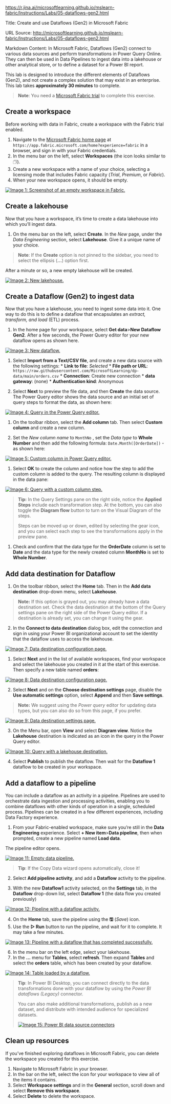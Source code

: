 https://r.jina.ai/microsoftlearning.github.io/mslearn-fabric/Instructions/Labs/05-dataflows-gen2.html

Title: Create and use Dataflows (Gen2) in Microsoft Fabric

URL Source: http://microsoftlearning.github.io/mslearn-fabric/Instructions/Labs/05-dataflows-gen2.html

Markdown Content:
In Microsoft Fabric, Dataflows (Gen2) connect to various data sources and perform transformations in Power Query Online. They can then be used in Data Pipelines to ingest data into a lakehouse or other analytical store, or to define a dataset for a Power BI report.

This lab is designed to introduce the different elements of Dataflows (Gen2), and not create a complex solution that may exist in an enterprise. This lab takes **approximately 30 minutes** to complete.

> **Note**: You need a [Microsoft Fabric trial](https://learn.microsoft.com/fabric/get-started/fabric-trial) to complete this exercise.

Create a workspace
------------------

Before working with data in Fabric, create a workspace with the Fabric trial enabled.

1.   Navigate to the [Microsoft Fabric home page](https://app.fabric.microsoft.com/home?experience=fabric) at `https://app.fabric.microsoft.com/home?experience=fabric` in a browser, and sign in with your Fabric credentials.
2.   In the menu bar on the left, select **Workspaces** (the icon looks similar to 🗇).
3.   Create a new workspace with a name of your choice, selecting a licensing mode that includes Fabric capacity (_Trial_, _Premium_, or _Fabric_).
4.   When your new workspace opens, it should be empty.

[![Image 1: Screenshot of an empty workspace in Fabric.](https://microsoftlearning.github.io/mslearn-fabric/Instructions/Labs/Images/new-workspace.png)](https://microsoftlearning.github.io/mslearn-fabric/Instructions/Labs/Images/new-workspace.png)

Create a lakehouse
------------------

Now that you have a workspace, it’s time to create a data lakehouse into which you’ll ingest data.

1.   On the menu bar on the left, select **Create**. In the _New_ page, under the _Data Engineering_ section, select **Lakehouse**. Give it a unique name of your choice.

> **Note**: If the **Create** option is not pinned to the sidebar, you need to select the ellipsis (**…**) option first.

After a minute or so, a new empty lakehouse will be created.

[![Image 2: New lakehouse.](https://microsoftlearning.github.io/mslearn-fabric/Instructions/Labs/Images/new-lakehouse.png)](https://microsoftlearning.github.io/mslearn-fabric/Instructions/Labs/Images/new-lakehouse.png)

Create a Dataflow (Gen2) to ingest data
---------------------------------------

Now that you have a lakehouse, you need to ingest some data into it. One way to do this is to define a dataflow that encapsulates an _extract, transform, and load_ (ETL) process.

1.   In the home page for your workspace, select **Get data**>**New Dataflow Gen2**. After a few seconds, the Power Query editor for your new dataflow opens as shown here.

[![Image 3: New dataflow.](https://microsoftlearning.github.io/mslearn-fabric/Instructions/Labs/Images/new-dataflow.png)](https://microsoftlearning.github.io/mslearn-fabric/Instructions/Labs/Images/new-dataflow.png)

1.   Select **Import from a Text/CSV file**, and create a new data source with the following settings: 
    *   **Link to file**: _Selected_
    *   **File path or URL**: `https://raw.githubusercontent.com/MicrosoftLearning/dp-data/main/orders.csv`
    *   **Connection**: Create new connection
    *   **data gateway**: (none)
    *   **Authentication kind**: Anonymous

2.   Select **Next** to preview the file data, and then **Create** the data source. The Power Query editor shows the data source and an initial set of query steps to format the data, as shown here:

[![Image 4: Query in the Power Query editor.](https://microsoftlearning.github.io/mslearn-fabric/Instructions/Labs/Images/power-query.png)](https://microsoftlearning.github.io/mslearn-fabric/Instructions/Labs/Images/power-query.png)

1.   On the toolbar ribbon, select the **Add column** tab. Then select **Custom column** and create a new column.

2.   Set the _New column name_ to `MonthNo` , set the _Data type_ to **Whole Number** and then add the following formula: `Date.Month([OrderDate])` - as shown here:

[![Image 5: Custom column in Power Query editor.](https://microsoftlearning.github.io/mslearn-fabric/Instructions/Labs/Images/custom-column.png)](https://microsoftlearning.github.io/mslearn-fabric/Instructions/Labs/Images/custom-column.png)

1.   Select **OK** to create the column and notice how the step to add the custom column is added to the query. The resulting column is displayed in the data pane:

[![Image 6: Query with a custom column step.](https://microsoftlearning.github.io/mslearn-fabric/Instructions/Labs/Images/custom-column-added.png)](https://microsoftlearning.github.io/mslearn-fabric/Instructions/Labs/Images/custom-column-added.png)

> **Tip:** In the Query Settings pane on the right side, notice the **Applied Steps** include each transformation step. At the bottom, you can also toggle the **Diagram flow** button to turn on the Visual Diagram of the steps.
> 
> 
> Steps can be moved up or down, edited by selecting the gear icon, and you can select each step to see the transformations apply in the preview pane.

1.   Check and confirm that the data type for the **OrderDate** column is set to **Date** and the data type for the newly created column **MonthNo** is set to **Whole Number**.

Add data destination for Dataflow
---------------------------------

1.   On the toolbar ribbon, select the **Home** tab. Then in the **Add data destination** drop-down menu, select **Lakehouse**.

> **Note:** If this option is grayed out, you may already have a data destination set. Check the data destination at the bottom of the Query settings pane on the right side of the Power Query editor. If a destination is already set, you can change it using the gear.

2.   In the **Connect to data destination** dialog box, edit the connection and sign in using your Power BI organizational account to set the identity that the dataflow uses to access the lakehouse.

[![Image 7: Data destination configuration page.](https://microsoftlearning.github.io/mslearn-fabric/Instructions/Labs/Images/dataflow-connection.png)](https://microsoftlearning.github.io/mslearn-fabric/Instructions/Labs/Images/dataflow-connection.png)

1.   Select **Next** and in the list of available workspaces, find your workspace and select the lakehouse you created in it at the start of this exercise. Then specify a new table named **orders**:

[![Image 8: Data destination configuration page.](https://microsoftlearning.github.io/mslearn-fabric/Instructions/Labs/Images/data-destination-target.png)](https://microsoftlearning.github.io/mslearn-fabric/Instructions/Labs/Images/data-destination-target.png)

2.   Select **Next** and on the **Choose destination settings** page, disable the **Use automatic settings** option, select **Append** and then **Save settings**. 
> **Note:** We suggest using the _Power query_ editor for updating data types, but you can also do so from this page, if you prefer.

[![Image 9: Data destination settings page.](https://microsoftlearning.github.io/mslearn-fabric/Instructions/Labs/Images/destination-settings.png)](https://microsoftlearning.github.io/mslearn-fabric/Instructions/Labs/Images/destination-settings.png)

3.   On the Menu bar, open **View** and select **Diagram view**. Notice the **Lakehouse** destination is indicated as an icon in the query in the Power Query editor.

[![Image 10: Query with a lakehouse destination.](https://microsoftlearning.github.io/mslearn-fabric/Instructions/Labs/Images/lakehouse-destination.png)](https://microsoftlearning.github.io/mslearn-fabric/Instructions/Labs/Images/lakehouse-destination.png)

4.   Select **Publish** to publish the dataflow. Then wait for the **Dataflow 1** dataflow to be created in your workspace.

Add a dataflow to a pipeline
----------------------------

You can include a dataflow as an activity in a pipeline. Pipelines are used to orchestrate data ingestion and processing activities, enabling you to combine dataflows with other kinds of operation in a single, scheduled process. Pipelines can be created in a few different experiences, including Data Factory experience.

1.   From your Fabric-enabled workspace, make sure you’re still in the **Data Engineering** experience. Select **+ New item**>**Data pipeline**, then when prompted, create a new pipeline named **Load data**.

The pipeline editor opens.

[![Image 11: Empty data pipeline.](https://microsoftlearning.github.io/mslearn-fabric/Instructions/Labs/Images/new-pipeline.png)](https://microsoftlearning.github.io/mslearn-fabric/Instructions/Labs/Images/new-pipeline.png)

> **Tip**: If the Copy Data wizard opens automatically, close it!

2.   Select **Add pipeline activity**, and add a **Dataflow** activity to the pipeline.

3.   With the new **Dataflow1** activity selected, on the **Settings** tab, in the **Dataflow** drop-down list, select **Dataflow 1** (the data flow you created previously)

[![Image 12: Pipeline with a dataflow activity.](https://microsoftlearning.github.io/mslearn-fabric/Instructions/Labs/Images/dataflow-activity.png)](https://microsoftlearning.github.io/mslearn-fabric/Instructions/Labs/Images/dataflow-activity.png)

4.   On the **Home** tab, save the pipeline using the **🖫** (_Save_) icon.
5.   Use the **▷ Run** button to run the pipeline, and wait for it to complete. It may take a few minutes.

[![Image 13: Pipeline with a dataflow that has completed successfully.](https://microsoftlearning.github.io/mslearn-fabric/Instructions/Labs/Images/dataflow-pipeline-succeeded.png)](https://microsoftlearning.github.io/mslearn-fabric/Instructions/Labs/Images/dataflow-pipeline-succeeded.png)

6.   In the menu bar on the left edge, select your lakehouse.
7.   In the **…** menu for **Tables**, select **refresh**. Then expand **Tables** and select the **orders** table, which has been created by your dataflow.

[![Image 14: Table loaded by a dataflow.](https://microsoftlearning.github.io/mslearn-fabric/Instructions/Labs/Images/loaded-table.png)](https://microsoftlearning.github.io/mslearn-fabric/Instructions/Labs/Images/loaded-table.png)

> **Tip**: In Power BI Desktop, you can connect directly to the data transformations done with your dataflow by using the _Power BI dataflows (Legacy)_ connector.
> 
> 
> You can also make additional transformations, publish as a new dataset, and distribute with intended audience for specialized datasets.
> 
> 
> [![Image 15: Power BI data source connectors](https://microsoftlearning.github.io/mslearn-fabric/Instructions/Labs/Images/pbid-dataflow-connectors.png)](https://microsoftlearning.github.io/mslearn-fabric/Instructions/Labs/Images/pbid-dataflow-connectors.png)

Clean up resources
------------------

If you’ve finished exploring dataflows in Microsoft Fabric, you can delete the workspace you created for this exercise.

1.   Navigate to Microsoft Fabric in your browser.
2.   In the bar on the left, select the icon for your workspace to view all of the items it contains.
3.   Select **Workspace settings** and in the **General** section, scroll down and select **Remove this workspace**.
4.   Select **Delete** to delete the workspace.